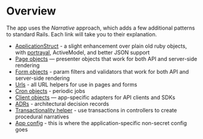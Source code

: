# Overview

The app uses the _Narrative_ approach, which adds a few additional patterns to standard Rails. Each link will take you to their explanation.

* [ApplicationStruct](app/models/application_struct.rb) - a slight enhancement over plain old ruby objects, with [portrayal](https://github.com/maxim/portrayal), ActiveModel, and better JSON support
* [Page objects](app/pages) — presenter objects that work for both API and server-side rendering
* [Form objects](app/forms) - param filters and validators that work for both API and server-side rendering
* [Urls](app/models/urls.rb) - all URL helpers for use in pages and forms
* [Cron objects](app/cron) - periodic jobs
* [Client objects](app/clients) — app-specific adapters for API clients and SDKs
* [ADRs](doc/adrs) - architectural decision records
* [Transactionality helper](app/controllers/concerns/transactionality.rb) - use transactions in controllers to create procedural narratives
* [App config](config/example_app.yml) - this is where the application-specific non-secret config goes

